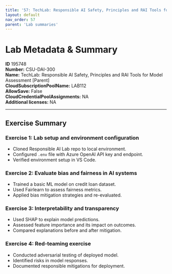 ```yaml
---
title: '57: TechLab: Responsible AI Safety, Principles and RAI Tools for Model Assessment [Parent]'
layout: default
nav_order: 57
parent: 'Lab summaries'
--- 
```


# Lab Metadata & Summary

**ID** 195748  
**Number:** CSU-DAI-300  
**Name:** TechLab: Responsible AI Safety, Principles and RAI Tools for Model Assessment [Parent]  
**CloudSubscriptionPoolName:** LAB112  
**AllowSave:** False  
**CloudCredentialPoolAssignments:** NA  
**Additional licenses:** NA  

---

## Exercise Summary

### Exercise 1: Lab setup and environment configuration
- Cloned Responsible AI Lab repo to local environment.  
- Configured `.env` file with Azure OpenAI API key and endpoint.  
- Verified environment setup in VS Code.  

### Exercise 2: Evaluate bias and fairness in AI systems
- Trained a basic ML model on credit loan dataset.  
- Used Fairlearn to assess fairness metrics.  
- Applied bias mitigation strategies and re-evaluated.  

### Exercise 3: Interpretability and transparency
- Used SHAP to explain model predictions.  
- Assessed feature importance and its impact on outcomes.  
- Compared explanations before and after mitigation.  

### Exercise 4: Red-teaming exercise
- Conducted adversarial testing of deployed model.  
- Identified risks in model responses.  
- Documented responsible mitigations for deployment.
